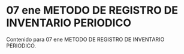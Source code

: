 # 07 ene  METODO DE REGISTRO DE INVENTARIO PERIODICO

Contenido para 07 ene  METODO DE REGISTRO DE INVENTARIO PERIODICO.